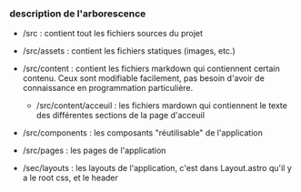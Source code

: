 ### description de l'arborescence

- /src : contient tout les fichiers sources du projet

- /src/assets : contient les fichiers statiques (images, etc.)

- /src/content : contient les fichiers markdown qui contiennent certain contenu. Ceux sont modifiable facilement, pas besoin d'avoir de connaissance en programmation particulière.

  - /src/content/acceuil : les fichiers mardown qui contiennent le texte des différentes sections de la page d'acceuil

- /src/components : les composants "réutilisable" de l'application

- /src/pages : les pages de l'application

- /sec/layouts : les layouts de l'application, c'est dans Layout.astro qu'il y a le root css, et le header